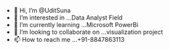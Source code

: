 - 👋 Hi, I’m @UditSuna
- 👀 I’m interested in ...Data Analyst Field
- 🌱 I’m currently learning ...Microsoft PowerBi
- 💞️ I’m looking to collaborate on ...visualization project
- 📫 How to reach me ...+91-8847863113

<!---
UditSuna/UditSuna is a ✨ special ✨ repository because its `README.md` (this file) appears on your GitHub profile.
You can click the Preview link to take a look at your changes.
--->

